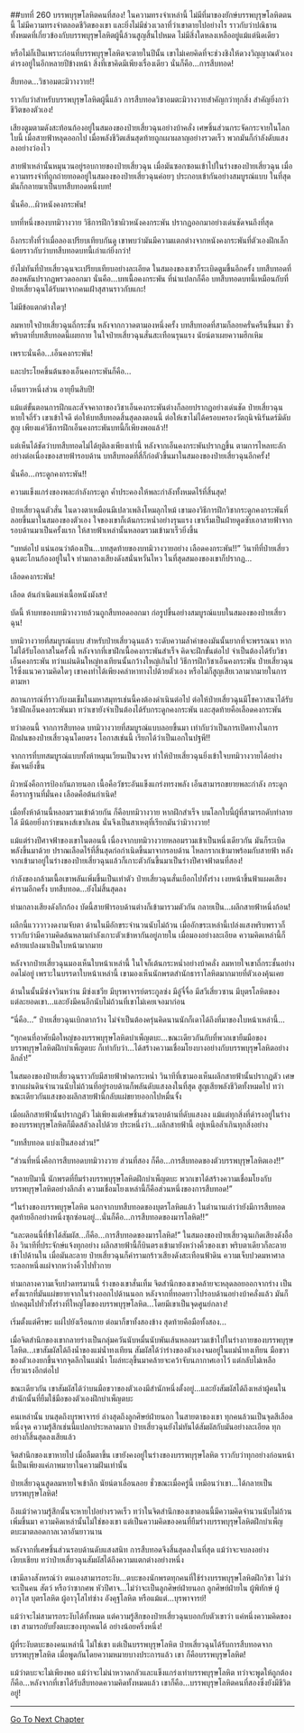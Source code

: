 ##บทที่ 260 บรรพบุรุษโลหิตคนที่สอง!
ในความทรงจำเหล่านี้ ไม่มีที่มาของยักษ์บรรพบุรุษโลหิตตนนี้ ไม่มีความทรงจำตลอดชีวิตของเขา และยิ่งไม่มีช่วงเวลาที่ว่าเขาตายไปอย่างไร ราวกับว่าปณิธานทั้งหมดที่เกี่ยวข้องกับบรรพบุรุษโลหิตผู้นี้ล้วนสูญสิ้นไปหมด ไม่มีสิ่งใดหลงเหลืออยู่แม้แต่นิดเดียว

หรือไม่ก็เป็นเพราะก่อนที่บรรพบุรุษโลหิตจะตายในปีนั้น เขาไม่เคยคิดที่จะช่วงชิงให้ดวงวิญญาณตัวเองดำรงอยู่ในอีกหลายปีข้างหน้า สิ่งที่เขาคิดมีเพียงเรื่องเดียว นั่นก็คือ...การสืบทอด!

สืบทอด...วิชาอมตะมิวางวาย!!

ราวกับว่าสำหรับบรรพบุรุษโลหิตผู้นี้แล้ว การสืบทอดวิชาอมตะมิวางวายสำคัญกว่าทุกสิ่ง สำคัญยิ่งกว่าชีวิตของตัวเอง!

เสียงตูมตามดังสะท้อนก้องอยู่ในสมองของป๋ายเสี่ยวฉุนอย่างบ้าคลั่ง เศษชิ้นส่วนกระจัดกระจายในโลกใบนี้ เมื่อสายฟ้าหลุดออกไป เมื่อพลังชีวิตเส้นสุดท้ายถูกเผาผลาญอย่างรวดเร็ว พวกมันก็กำลังดับแสงลงอย่างว่องไว

สายฟ้าเหล่านั้นหมุนวนอยู่รอบกายของป๋ายเสี่ยวฉุน เมื่อมันซอกซอนเข้าไปในร่างของป๋ายเสี่ยวฉุน เมื่อความทรงจำที่ถูกถ่ายทอดอยู่ในสมองของป๋ายเสี่ยวฉุนค่อยๆ ประกอบเข้ากันอย่างสมบูรณ์แบบ ในที่สุดมันก็กลายมาเป็นบทสืบทอดหนึ่งบท!

นั่นคือ...ผิวหนังคงกระพัน!

บทที่หนึ่งของบทมิวางวาย วิธีการฝึกวิชาผิวหนังคงกระพัน ปรากฏออกมาอย่างเด่นชัดจนถึงที่สุด

ถึงกระทั่งที่ว่าเมื่อลองเปรียบเทียบกันดู เขาพบว่ามันมีความแตกต่างจากหนังคงกระพันที่ตัวเองฝึกเล็กน้อยราวกับว่าบทสืบทอดบทนี้เก่าแก่ยิ่งกว่า!

ยังไม่ทันที่ป๋ายเสี่ยวฉุนจะเปรียบเทียบอย่างละเอียด ในสมองของเขาก็ระเบิดตูมขึ้นอีกครั้ง บทสืบทอดที่สองพลันปรากฏพรวดออกมา นั่นคือ...บทเนื้อคงกระพัน ที่น่าแปลกก็คือ บทสืบทอดบทนี้เหมือนกับที่ป๋ายเสี่ยวฉุนได้รับมาจากคนเฝ้าสุสานราวกับแกะ!

ไม่มีข้อแตกต่างใดๆ!

ลมหายใจป๋ายเสี่ยวฉุนถี่กระชั้น หลังจากกวาดตามองหนึ่งครั้ง บทสืบทอดที่สามก็ลอยครั่นครืนขึ้นมา ชั่วพริบตาที่บทสืบทอดนี้เผยกาย ในใจป๋ายเสี่ยวฉุนสั่นสะเทือนรุนแรง นัยน์ตาเผยความฮึกเหิม

เพราะนั่นคือ...เอ็นคงกระพัน!

และประโยคขึ้นต้นของเอ็นคงกระพันก็คือ...

เอ็นยาวหนึ่งส่วน อายุยืนสิบปี!

แม้แต่ขั้นตอนการฝึกและสัจจคาถาของวิชาเอ็นคงกระพันต่างก็ลอยปรากฏอย่างเด่นชัด ป๋ายเสี่ยวฉุนหายใจถี่รัว เขาเข้าใจดี ต่อให้บทสืบทอดสิ้นสุดลงตอนนี้ ต่อให้เขาไม่ได้ครอบครองวัตถุนิจนิรันดร์มิดับสูญ เพียงแค่วิธีการฝึกเอ็นคงกระพันบทนี้ก็เพียงพอแล้ว!!

แต่เห็นได้ชัดว่าบทสืบทอดไม่ได้ยุติลงเพียงเท่านี้ หลังจากเอ็นคงกระพันปรากฏขึ้น ตามการไหลทะลักอย่างต่อเนื่องของสายฟ้ารอบด้าน บทสืบทอดที่สี่ก็ก่อตัวขึ้นมาในสมองของป๋ายเสี่ยวฉุนอีกครั้ง!

นั่นคือ...กระดูกคงกระพัน!!

ความแข็งแกร่งของพละกำลังกระดูก ค้ำประคองให้พละกำลังทั้งหมดไร้ที่สิ้นสุด!

ป๋ายเสี่ยวฉุนตัวสั่น ในดวงตาเหมือนมีเปลวเพลิงโหมลุกไหม้ เขามองวิธีการฝึกวิชากระดูกคงกระพันที่ลอยขึ้นมาในสมองของตัวเอง ใจของเขาก็เต้นกระหน่ำอย่างรุนแรง เขาเริ่มเป็นฝ่ายดูดซับเอาสายฟ้าจากรอบด้านมาเป็นครั้งแรก ให้สายฟ้าเหล่านั้นหลอมรวมเข้ามาเร็วยิ่งขึ้น

“บทต่อไป แน่นอนว่าต้องเป็น...บทสุดท้ายของบทมิวางวายอย่าง เลือดคงกระพัน!!” วินาทีที่ป๋ายเสี่ยวฉุนตะโกนก้องอยู่ในใจ ท่ามกลางเสียงดังสนั่นหวั่นไหว ในที่สุดสมองของเขาก็ปรากฏ...

เลือดคงกระพัน!

เลือด ต้นกำเนิดแห่งเนื้อหนังมังสา!

บัดนี้ ห้าบทของบทมิวางวายล้วนถูกสืบทอดออกมา ก่อรูปขึ้นอย่างสมบูรณ์แบบในสมองของป๋ายเสี่ยวฉุน!

บทมิวางวายที่สมบูรณ์แบบ สำหรับป๋ายเสี่ยวฉุนแล้ว ระดับความล้ำค่าของมันนั้นยากที่จะพรรณนา หากไม่ได้รับโอกาสในครั้งนี้ หลังจากที่เขาฝึกเนื้อคงกระพันสำเร็จ คิดจะฝึกขั้นต่อไป จำเป็นต้องได้รับวิชาเอ็นคงกระพัน ทว่าแผ่นดินใหญ่ทงเทียนนั้นกว้างใหญ่เกินไป วิธีการฝึกวิชาเอ็นคงกระพัน ป๋ายเสี่ยวฉุนไร้ซึ่งแนวความคิดใดๆ เขาคงทำได้เพียงคลำหาทางไปด้วยตัวเอง หรือไม่ก็สูญเสียเวลามากมายในการตามหา

สถานการณ์ที่ราวกับงมเข็มในมหาสมุทรเช่นนี้คงต้องดำเนินต่อไป ต่อให้ป๋ายเสี่ยวฉุนมีโชควาสนาได้รับวิชาฝึกเอ็นคงกระพันมา ทว่าเขายังจำเป็นต้องได้รับกระดูกคงกระพัน และสุดท้ายคือเลือดคงกระพัน

ทว่าตอนนี้ จากการสืบทอด บทมิวางวายที่สมบูรณ์แบบลอยขึ้นมา เท่ากับว่าเป็นการเปิดทางในการฝึกฝนของป๋ายเสี่ยวฉุนโดยตรง โอกาสเช่นนี้ เรียกได้ว่าเป็นเอกในปฐพี!!

จากการที่บทสมบูรณ์แบบทั้งห้าหมุนเวียนเป็นวงจร ทำให้ป๋ายเสี่ยวฉุนยิ่งเข้าใจบทมิวางวายได้อย่างชัดเจนยิ่งขึ้น

ผิวหนังคือการป้องกันภายนอก เนื้อคือวัชระอันแข็งแกร่งทรงพลัง เอ็นสามารถขยายพละกำลัง กระดูกคือรากฐานที่มั่นคง เลือดคือต้นกำเนิด!

เมื่อทั้งห้าด้านนี้หลอมรวมเข้าด้วยกัน ก็คือบทมิวางวาย หากฝึกสำเร็จ บนโลกใบนี้ผู้ที่สามารถดับทำลายได้ มีน้อยยิ่งกว่าขนหงส์เขากิเลน นั่นจึงเป็นสาเหตุที่เรียกมันว่ามิวางวาย!

แม้แต่ร่างปีศาจฟ้าของเขาในตอนนี้ เนื่องจากบทมิวางวายหลอมรวมเข้าเป็นหนึ่งเดียวกัน มันก็ระเบิดพลังขึ้นมาด้วย ปราณเลือดไร้ที่สิ้นสุดก่อกำเนิดขึ้นมาจากรอบด้าน ไหลกรากเข้ามาพร้อมกับสายฟ้า หลังจากเข้ามาอยู่ในร่างของป๋ายเสี่ยวฉุนแล้วก็เกาะตัวกันขึ้นมาเป็นร่างปีศาจฟ้าตนที่สอง!

กำลังของกล้ามเนื้อเขาพลันเพิ่มขึ้นเป็นเท่าตัว ป๋ายเสี่ยวฉุนสั่นเยือกไปทั้งร่าง เงยหน้าขึ้นฟ้าแผดเสียงคำรามอีกครั้ง บทสืบทอด...ยังไม่สิ้นสุดลง

ท่ามกลางเสียงดังกึกก้อง บัดนี้สายฟ้ารอบด้านต่างก็เข้ามารวมตัวกัน กลายเป็น...ผลึกสายฟ้าหนึ่งก้อน!

ผลึกนี้แวววาวงดงามจับตา ด้านในมีอักขระจำนวนนับไม่ถ้วน เมื่ออักขระเหล่านี้เปล่งแสงพริบพราวก็ราวกับว่ามีความคิดล้นหลามกำลังเกาะตัวเข้าหากันอยู่ภายใน เมื่อมองอย่างละเอียด ความคิดเหล่านี้ก็คล้ายแปลงมาเป็นใบหน้ามากมาย

หลังจากป๋ายเสี่ยวฉุนมองเห็นใบหน้าเหล่านี้ ในใจก็เต้นกระหน่ำอย่างบ้าคลั่ง ลมหายใจเขาถี่กระชั้นอย่างอดไม่อยู่ เพราะในบรรดาใบหน้าเหล่านี้ เขามองเห็นนักพรตสำนักธาราโลหิตมากมายที่ตัวเองคุ้นเคย

ด้านในนั้นมีซ่งจวินหว่าน มีซ่งเชวีย มีบุรพาจารย์ตระกูลซ่ง มีอู๋จี๋จื่อ มีสวีเสี่ยวซาน มีบุตรโลหิตของแต่ละยอดเขา...และยังมีคนอีกนับไม่ถ้วนที่เขาไม่เคยเจอมาก่อน

“นี่คือ...” ป๋ายเสี่ยวฉุนเบิกตากว้าง ไม่จำเป็นต้องครุ่นคิดนานนักก็เดาได้ถึงที่มาของใบหน้าเหล่านี้...

“ทุกคนที่อาศัยมือใหญ่ของบรรพบุรุษโลหิตบำเพ็ญตบะ...ขณะเดียวกันกับที่พวกเขายืมมือของบรรพบุรุษโลหิตฝึกบำเพ็ญตบะ ก็เท่ากับว่า...ได้สร้างความเชื่อมโยงบางอย่างกับบรรพบุรุษโลหิตอย่างลึกล้ำ!”

ในสมองของป๋ายเสี่ยวฉุนราวกับมีสายฟ้าฟาดกระหน่ำ วินาทีที่เขามองเห็นผลึกสายฟ้านั้นปรากฏตัว เศษซากแผ่นดินจำนวนนับไม่ถ้วนที่อยู่รอบด้านก็พลันดับแสงลงในที่สุด สูญเสียพลังชีวิตทั้งหมดไป ทว่าขณะเดียวกันแสงของผลึกสายฟ้านี้กลับแผ่ขยายออกไปหมื่นจั้ง

เมื่อผลึกสายฟ้านั้นปรากฏตัว ไม่เพียงแต่เศษชิ้นส่วนรอบด้านที่ดับแสงลง แม้แต่ทุกสิ่งที่ดำรงอยู่ในร่างของบรรพบุรุษโลหิตก็มืดสลัวลงไปด้วย ประหนึ่งว่า...ผลึกสายฟ้านี้ อยู่เหนือล้ำเกินทุกสิ่งอย่าง

“บทสืบทอด แบ่งเป็นสองส่วน!”

“ส่วนที่หนึ่งคือการสืบทอดบทมิวางวาย ส่วนที่สอง ก็คือ...การสืบทอดของตัวบรรพบุรุษโลหิตเอง!!”

“หลายปีมานี้ นักพรตที่ยืมร่างบรรพบุรุษโลหิตฝึกบำเพ็ญตบะ พวกเขาได้สร้างความเชื่อมโยงกับบรรพบุรุษโลหิตอย่างลึกล้ำ ความเชื่อมโยงเหล่านี้ก็คือส่วนหนึ่งของการสืบทอด!”

“ในร่างของบรรพบุรุษโลหิต นอกจากบทสืบทอดของบุตรโลหิตแล้ว ในตำนานเล่าว่ายังมีการสืบทอดสุดท้ายอีกอย่างหนึ่งซุกซ่อนอยู่...นั่นก็คือ...การสืบทอดของมารโลหิต!!”

“และตอนนี้ที่ข้าได้สัมผัส...ก็คือ...การสืบทอดของมารโลหิต!” ในสมองของป๋ายเสี่ยวฉุนเกิดเสียงดังอื้ออึง วินาทีที่ประจักษ์แจ้งทุกอย่าง ผลึกสายฟ้านี้ก็บินตรงเข้ามายังหว่างคิ้วของเขา พริบตาเดียวก็ละลายเข้าไปด้านใน เมื่อมันละลาย ป๋ายเสี่ยวฉุนก็คำรามกร้าวเสียงดังสะเทือนฟ้าดิน ความเจ็บปวดมหาศาลระลอกหนึ่งแผ่จากหว่างคิ้วไปทั่วกาย

ท่ามกลางความเจ็บปวดทรมานนี้ ร่างของเขาสั่นเทิ้ม จิตสำนึกของเขาคล้ายจะหลุดลอยออกจากร่าง เป็นครั้งแรกที่มันแผ่ขยายจากในร่างออกไปด้านนอก หลังจากที่ทอดยาวไปรอบด้านอย่างบ้าคลั่งแล้ว มันก็ปกคลุมไปทั่วทั้งร่างที่ใหญ่โตของบรรพบุรุษโลหิต...โดยมีเขาเป็นจุดศูนย์กลาง!

เริ่มตั้งแต่ศีรษะ แผ่ไปยังเรือนกาย ต่อมาก็ขาทั้งสองข้าง สุดท้ายคือมือทั้งสอง...

เมื่อจิตสำนึกของเขากลายร่างเป็นกลุ่มควันนับหมื่นนับพันเส้นหลอมรวมเข้าไปในร่างกายของบรรพบุรุษโลหิต...เขาสัมผัสได้ถึงน้ำของแม่น้ำทงเทียน สัมผัสได้ว่าร่างของตัวเองจมอยู่ในแม่น้ำทงเทียน มือขวาของตัวเองยกขึ้นจากจุดลึกในแม่น้ำ โผล่ทะลุขึ้นมาคล้ายจะคว้าจับนภากาศเอาไว้ แต่กลับไม่เหลือเรี่ยวแรงอีกต่อไป

ขณะเดียวกัน เขาสัมผัสได้ว่าบนมือขวาของตัวเองมีสำนักหนึ่งตั้งอยู่...และยังสัมผัสได้ถึงเหล่าผู้คนในสำนักนั้นที่ยืมใช้มือของตัวเองฝึกบำเพ็ญตบะ

คนเหล่านั้น บนสุดถึงบุรพาจารย์ ล่างสุดถึงลูกศิษย์ฝ่ายนอก ในสายตาของเขา ทุกคนล้วนเป็นจุดสีเลือดหนึ่งจุด ความรู้สึกเช่นนี้แปลกประหลาดมาก ป๋ายเสี่ยวฉุนยังไม่ทันได้สัมผัสกับมันอย่างละเอียด ทุกอย่างก็สิ้นสุดลงเสียแล้ว

จิตสำนึกของเขาหายไป เมื่อลืมตาขึ้น เขายังคงอยู่ในร่างของบรรพบุรุษโลหิต ราวกับว่าทุกอย่างก่อนหน้านี้เป็นเพียงแค่ภาพมายาในความฝันเท่านั้น

ป๋ายเสี่ยวฉุนสูดลมหายใจเข้าลึก นัยน์ตาเลื่อนลอย ชั่วขณะเมื่อครู่นี้ เหมือนว่าเขา...ได้กลายเป็นบรรพบุรุษโลหิต!

ถึงแม้ว่าความรู้สึกนั้นจะหายไปอย่างรวดเร็ว ทว่าในจิตสำนึกของเขาตอนนี้มีความคิดจำนวนนับไม่ถ้วนเพิ่มขึ้นมา ความคิดเหล่านั้นไม่ใช่ของเขา แต่เป็นความคิดของคนที่ยืมร่างบรรพบุรุษโลหิตฝึกบำเพ็ญตบะมาตลอดกาลเวลาอันยาวนาน

หลังจากที่เศษชิ้นส่วนรอบด้านดับแสงสนิท การสืบทอดจึงสิ้นสุดลงในที่สุด แม้ว่าจะจบลงอย่างเงียบเชียบ ทว่าป๋ายเสี่ยวฉุนสัมผัสได้ถึงความแตกต่างอย่างหนึ่ง

เขามีลางสังหรณ์ว่า ตนเองสามารถระงับ...ตบะของนักพรตทุกคนที่ใช้ร่างบรรพบุรุษโลหิตฝึกวิชา ไม่ว่าจะเป็นคน สัตว์ หรือว่าซากศพ หัวปีศาจ...ไม่ว่าจะเป็นลูกศิษย์ฝ่ายนอก ลูกศิษย์ฝ่ายใน ผู้พิทักษ์ ผู้อาวุโส บุตรโลหิต ผู้อาวุโสไท่ซ่าง อังคุฐโลหิต หรือแม้แต่...บุรพาจารย์!

แม้ว่าจะไม่สามารถระงับได้ทั้งหมด แต่ความรู้สึกของป๋ายเสี่ยวฉุนบอกกับตัวเขาว่า แค่หนึ่งความคิดของเขา สามารถยับยั้งตบะของทุกคนได้ อย่างน้อยครึ่งหนึ่ง!

ผู้ที่ระงับตบะของคนเหล่านี้ ไม่ใช่เขา แต่เป็นบรรพบุรุษโลหิต ป๋ายเสี่ยวฉุนได้รับการสืบทอดจากบรรพบุรุษโลหิต เมื่อพูดกันโดยความหมายบางประการแล้ว เขา ก็คือบรรพบุรุษโลหิต!

แม้ว่าตบะจะไม่เพียงพอ แม้ว่าจะไม่น่าหวาดกลัวและแข็งแกร่งเท่าบรรพบุรุษโลหิต ทว่าจะพูดให้ถูกต้องก็คือ...หลังจากที่เขาได้รับสืบทอดความคิดทั้งหมดแล้ว เขาก็คือ...บรรพบุรุษโลหิตคนที่สองซึ่งยังมีชีวิตอยู่!


------


[Go To Next Chapter]( ./78.md)
